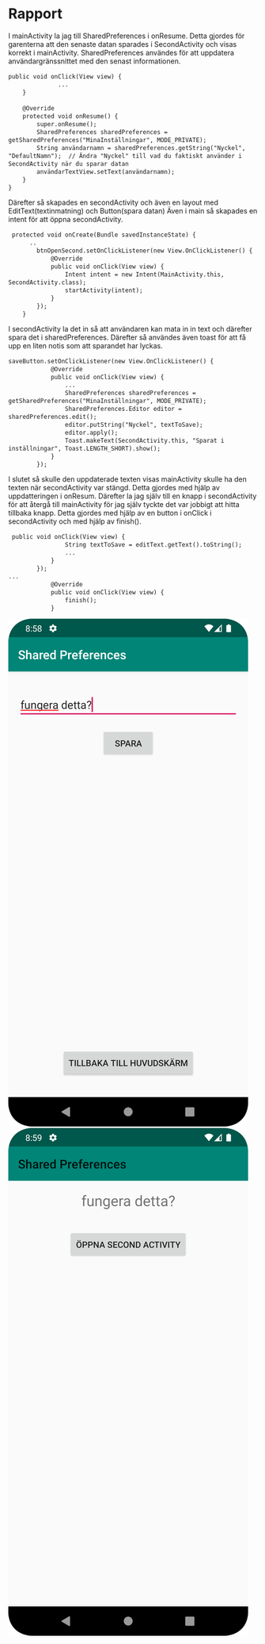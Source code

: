 
# Rapport
I mainActivity la jag till SharedPreferences i onResume. Detta gjordes för garenterna att den senaste datan sparades i SecondActivity och visas korrekt i mainActivity.
SharedPreferences användes för att uppdatera användargränssnittet med den senast informationen.
```
public void onClick(View view) {
              ...
    }

    @Override
    protected void onResume() {
        super.onResume();
        SharedPreferences sharedPreferences = getSharedPreferences("MinaInställningar", MODE_PRIVATE);
        String användarnamn = sharedPreferences.getString("Nyckel", "DefaultNamn");  // Ändra "Nyckel" till vad du faktiskt använder i SecondActivity när du sparar datan
        användarTextView.setText(användarnamn);
    }
}
```

Därefter så skapades en secondActivity och även en layout med EditText(textinmatning) och Button(spara datan)
Även i main så skapades en intent för att öppna secondActivity.
```
 protected void onCreate(Bundle savedInstanceState) {
      ..
        btnOpenSecond.setOnClickListener(new View.OnClickListener() {
            @Override
            public void onClick(View view) {
                Intent intent = new Intent(MainActivity.this, SecondActivity.class);
                startActivity(intent);
            }
        });
    }
```

I secondActivity la det in så att användaren kan mata in in text och därefter spara det i sharedPreferences.
Därefter så användes även toast för att få upp en liten notis som att sparandet har lyckas. 
```
saveButton.setOnClickListener(new View.OnClickListener() {
            @Override
            public void onClick(View view) {
                ...            
                SharedPreferences sharedPreferences = getSharedPreferences("MinaInställningar", MODE_PRIVATE);
                SharedPreferences.Editor editor = sharedPreferences.edit();
                editor.putString("Nyckel", textToSave);
                editor.apply();
                Toast.makeText(SecondActivity.this, "Sparat i inställningar", Toast.LENGTH_SHORT).show();
            }
        });
```
 I slutet så skulle den uppdaterade texten visas mainActivity skulle ha den texten när secondActivity var stängd. Detta gjordes med hjälp av uppdatteringen i onResum. 
Därefter la jag själv till en knapp i secondActivity för att återgå till mainActivity för jag själv tyckte det var jobbigt att hitta tillbaka knapp.
Detta gjordes med hjälp av en button i onClick i secondActivity och med hjälp av finish().
```
 public void onClick(View view) {
                String textToSave = editText.getText().toString();
                ...
            }
        });
...
            @Override
            public void onClick(View view) {
                finish();
            }
```

![img.png](img.png)
![img_1.png](img_1.png)